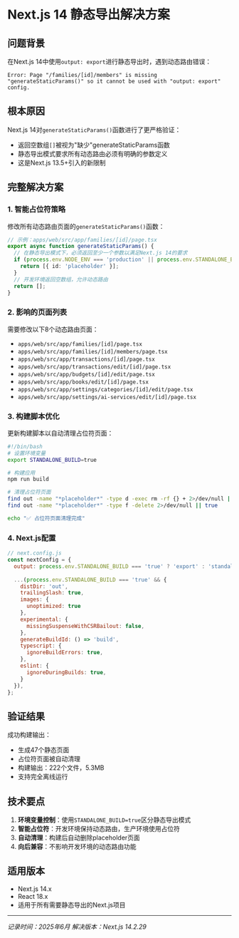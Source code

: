 # Next.js 14 静态导出解决方案

## 问题背景

在Next.js 14中使用`output: export`进行静态导出时，遇到动态路由错误：
```
Error: Page "/families/[id]/members" is missing "generateStaticParams()" so it cannot be used with "output: export" config.
```

## 根本原因

Next.js 14对`generateStaticParams()`函数进行了更严格验证：
- 返回空数组`[]`被视为"缺少"generateStaticParams函数
- 静态导出模式要求所有动态路由必须有明确的参数定义
- 这是Next.js 13.5+引入的新限制

## 完整解决方案

### 1. 智能占位符策略

修改所有动态路由页面的`generateStaticParams()`函数：

```typescript
// 示例：apps/web/src/app/families/[id]/page.tsx
export async function generateStaticParams() {
  // 在静态导出模式下，必须返回至少一个参数以满足Next.js 14的要求
  if (process.env.NODE_ENV === 'production' || process.env.STANDALONE_BUILD === 'true') {
    return [{ id: 'placeholder' }];
  }
  // 开发环境返回空数组，允许动态路由
  return [];
}
```

### 2. 影响的页面列表

需要修改以下8个动态路由页面：
- `apps/web/src/app/families/[id]/page.tsx`
- `apps/web/src/app/families/[id]/members/page.tsx`
- `apps/web/src/app/transactions/[id]/page.tsx`
- `apps/web/src/app/transactions/edit/[id]/page.tsx`
- `apps/web/src/app/budgets/[id]/edit/page.tsx`
- `apps/web/src/app/books/edit/[id]/page.tsx`
- `apps/web/src/app/settings/categories/[id]/edit/page.tsx`
- `apps/web/src/app/settings/ai-services/edit/[id]/page.tsx`

### 3. 构建脚本优化

更新构建脚本以自动清理占位符页面：

```bash
#!/bin/bash
# 设置环境变量
export STANDALONE_BUILD=true

# 构建应用
npm run build

# 清理占位符页面
find out -name "*placeholder*" -type d -exec rm -rf {} + 2>/dev/null || true
find out -name "*placeholder*" -type f -delete 2>/dev/null || true

echo "✅ 占位符页面清理完成"
```

### 4. Next.js配置

```javascript
// next.config.js
const nextConfig = {
  output: process.env.STANDALONE_BUILD === 'true' ? 'export' : 'standalone',
  
  ...(process.env.STANDALONE_BUILD === 'true' && {
    distDir: 'out',
    trailingSlash: true,
    images: {
      unoptimized: true
    },
    experimental: {
      missingSuspenseWithCSRBailout: false,
    },
    generateBuildId: () => 'build',
    typescript: {
      ignoreBuildErrors: true,
    },
    eslint: {
      ignoreDuringBuilds: true,
    }
  }),
};
```

## 验证结果

成功构建输出：
- 生成47个静态页面
- 占位符页面被自动清理
- 构建输出：222个文件，5.3MB
- 支持完全离线运行

## 技术要点

1. **环境变量控制**：使用`STANDALONE_BUILD=true`区分静态导出模式
2. **智能占位符**：开发环境保持动态路由，生产环境使用占位符
3. **自动清理**：构建后自动删除placeholder页面
4. **向后兼容**：不影响开发环境的动态路由功能

## 适用版本

- Next.js 14.x
- React 18.x
- 适用于所有需要静态导出的Next.js项目

---
*记录时间：2025年6月*
*解决版本：Next.js 14.2.29* 